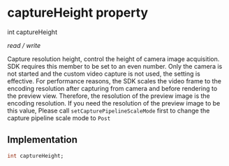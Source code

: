 


# captureHeight property







int captureHeight
  
_<span class="feature">read / write</span>_



<p>Capture resolution height, control the height of camera image acquisition. SDK requires this member to be set to an even number. Only the camera is not started and the custom video capture is not used, the setting is effective. For performance reasons, the SDK scales the video frame to the encoding resolution after capturing from camera and before rendering to the preview view. Therefore, the resolution of the preview image is the encoding resolution. If you need the resolution of the preview image to be this value, Please call <code>setCapturePipelineScaleMode</code> first to change the capture pipeline scale mode to <code>Post</code></p>



## Implementation

```dart
int captureHeight;
```







